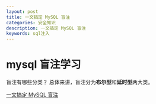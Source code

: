 ```yaml
---
layout: post
title: 一文搞定 MySQL 盲注
categories: 安全知识
description: 一文搞定 MySQL 盲注
keywords: sql注入
---
```


# mysql 盲注学习

盲注有哪些分类？
总体来讲，盲注分为**布尔型**和**延时型**两大类。

[一文搞定 MySQL 盲注](https://www.anquanke.com/post/id/266244#h3-2)
